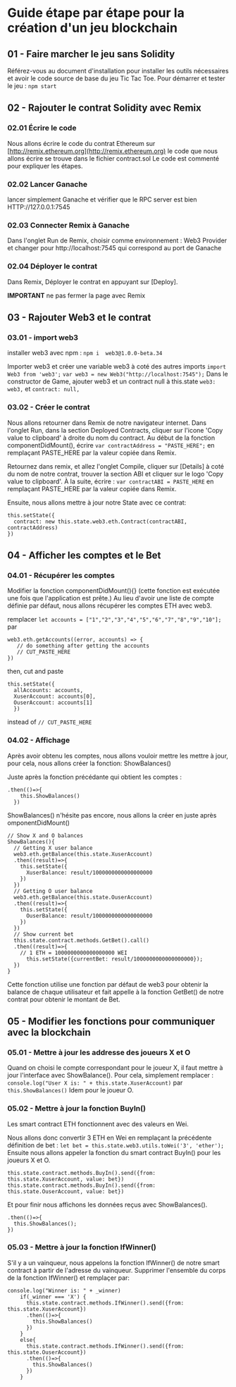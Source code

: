 # Guide étape par étape pour la création d'un jeu blockchain

## 01 - Faire marcher le jeu sans Solidity 
Référez-vous au document d'installation pour installer les outils nécessaires et avoir le code source de base du jeu Tic Tac Toe.
Pour démarrer et tester le jeu : `npm start`

## 02 - Rajouter le contrat Solidity avec Remix

### 02.01 Écrire le code
Nous allons écrire le code du contrat Ethereum sur [http://remix.ethereum.org](http://remix.ethereum.org)
le code que nous allons écrire se trouve dans le fichier contract.sol
Le code est commenté pour expliquer les étapes.

### 02.02 Lancer Ganache
lancer simplement Ganache et vérifier que le RPC server est bien HTTP://127.0.0.1:7545

### 02.03 Connecter Remix à Ganache
Dans l'onglet Run de Remix, choisir comme environnement : Web3 Provider et changer pour http://localhost:7545 qui correspond au port de Ganache

### 02.04 Déployer le contrat
Dans Remix, Déployer le contrat en appuyant sur [Deploy].

**IMPORTANT** ne pas fermer la page avec Remix

## 03 - Rajouter Web3 et le contrat 

### 03.01 - import web3
installer web3 avec npm :
`npm i  web3@1.0.0-beta.34`
<!-- Changer pour la dernière version de web3 beta.35 ?? -->

Importer web3 et créer une variable web3 à coté des autres imports
`import Web3 from 'web3';`
`var web3 = new Web3("http://localhost:7545");`
Dans le constructor de Game, ajouter web3 et un contract null à this.state
`web3: web3,`
et 
`contract: null,`

### 03.02 - Créer le contrat 
Nous allons retourner dans Remix de notre navigateur internet.
Dans l'onglet Run, dans la section Deployed Contracts, cliquer sur l'icone 'Copy value to clipboard' à droite du nom du contract.
Au début de la fonction componentDidMount(), écrire
`var contractAddress = "PASTE_HERE";`
en remplaçant PASTE_HERE par la valeur copiée dans Remix.

Retournez dans remix, et allez l'onglet Compile, cliquer sur [Details] à coté du nom de notre contrat, trouver la section ABI et cliquer sur le logo 'Copy value to clipboard'. 
À la suite, écrire : 
`var contractABI = PASTE_HERE`
en remplaçant PASTE_HERE par la valeur copiée dans Remix.

Ensuite, nous allons mettre à jour notre State avec ce contrat:
```
this.setState({
  contract: new this.state.web3.eth.Contract(contractABI, contractAddress)
})
```


## 04 - Afficher les comptes et le Bet

### 04.01 - Récupérer les comptes
Modifier la fonction componentDidMount(){} (cette fonction est exécutée une fois que l'application est prête.)
Au lieu d'avoir une liste de compte définie par défaut, nous allons récupérer les comptes ETH avec web3.

remplacer 
`let accounts = ["1","2","3","4","5","6","7","8","9","10"];`
par 
```
web3.eth.getAccounts((error, accounts) => {
   // do something after getting the accounts
   // CUT_PASTE_HERE 
})
```
then, cut and paste 
```
this.setState({
  allAccounts: accounts,
  XuserAccount: accounts[0],
  OuserAccount: accounts[1] 
  })
```
instead of ` // CUT_PASTE_HERE `


### 04.02 - Affichage
Après avoir obtenu les comptes, nous allons vouloir mettre les mettre à jour, pour cela, nous allons créer la fonction: ShowBalances()

Juste après la fonction précédante qui obtient les comptes :
```
.then(()=>{
    this.ShowBalances()
  })
```
ShowBalances() n'hésite pas encore, nous allons la créer en juste après omponentDidMount()
```
// Show X and O balances
ShowBalances(){
  // Getting X user balance
  web3.eth.getBalance(this.state.XuserAccount)
  .then((result)=>{
    this.setState({
      XuserBalance: result/1000000000000000000
    })
  })
  // Getting O user balance
  web3.eth.getBalance(this.state.OuserAccount)
  .then((result)=>{
    this.setState({
      OuserBalance: result/1000000000000000000
    })
  })
  // Show current bet
  this.state.contract.methods.GetBet().call()
  .then((result)=>{
    // 1 ETH = 1000000000000000000 WEI
      this.setState({currentBet: result/1000000000000000000});
  })
}
```
Cette fonction utilise une fonction par défaut de web3 pour obtenir la balance de chaque utilisateur et fait appelle à la fonction GetBet() de notre contrat pour obtenir le montant de Bet.


## 05 - Modifier les fonctions pour communiquer avec la blockchain 

### 05.01 - Mettre à jour les addresse des joueurs X et O
Quand on choisi le compte correspondant pour le joueur X, il faut mettre à jour l'interface avec ShowBalance().
Pour cela, simplement remplacer :
`console.log("User X is: " + this.state.XuserAccount)`
par 
`this.ShowBalances()`
Idem pour le joueur O.

### 05.02 - Mettre à jour la fonction BuyIn()
Les smart contract ETH fonctionnent avec des valeurs en Wei.
<!-- (1 ETH = 1000000000000000000 Wei) -->
Nous allons donc convertir 3 ETH en Wei en remplaçant la précédente définition de bet :
`let bet = this.state.web3.utils.toWei('3', 'ether');`
Ensuite nous allons appeler la fonction du smart contract BuyIn() pour les joueurs X et O.
```
this.state.contract.methods.BuyIn().send({from: this.state.XuserAccount, value: bet})
this.state.contract.methods.BuyIn().send({from: this.state.OuserAccount, value: bet})

```

Et pour finir nous affichons les données reçus avec ShowBalances().
```
.then(()=>{
  this.ShowBalances();
})
```
### 05.03 - Mettre à jour la fonction IfWinner()
S'il y a un vainqueur, nous appelons la fonction IfWinner() de notre smart contract à partir de l'adresse du vainqueur.
Supprimer l'ensemble du corps de la fonction IfWinner() et remplaçer par:
```
console.log("Winner is: " + _winner)
    if(_winner === 'X') {
      this.state.contract.methods.IfWinner().send({from: this.state.XuserAccount})
      .then(()=>{
        this.ShowBalances()
      })
    }
    else{
      this.state.contract.methods.IfWinner().send({from: this.state.OuserAccount})
      .then(()=>{
        this.ShowBalances()
      })
    } 
```
